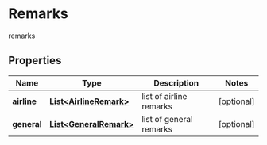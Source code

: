 

# Remarks

remarks

## Properties

| Name | Type | Description | Notes |
|------------ | ------------- | ------------- | -------------|
|**airline** | [**List&lt;AirlineRemark&gt;**](AirlineRemark.md) | list of airline remarks |  [optional] |
|**general** | [**List&lt;GeneralRemark&gt;**](GeneralRemark.md) | list of general remarks |  [optional] |



